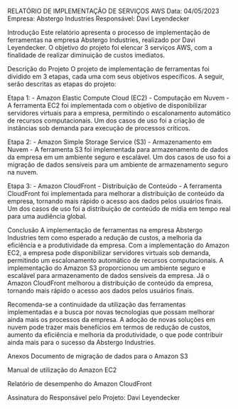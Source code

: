 RELATÓRIO DE IMPLEMENTAÇÃO DE SERVIÇOS AWS
Data: 04/05/2023 
Empresa: Abstergo Industries 
Responsável: Davi Leyendecker

Introdução
Este relatório apresenta o processo de implementação de ferramentas na empresa Abstergo Industries, realizado por Davi Leyendecker. 
O objetivo do projeto foi elencar 3 serviços AWS, com a finalidade de realizar diminuição de custos imediatos.

Descrição do Projeto
O projeto de implementação de ferramentas foi dividido em 3 etapas, cada uma com seus objetivos específicos. A seguir, serão descritas as etapas do projeto:

Etapa 1: - Amazon Elastic Compute Cloud (EC2) - Computação em Nuvem - A ferramenta EC2 foi implementada com o objetivo de disponibilizar servidores virtuais para a empresa, permitindo o escalonamento automático de recursos computacionais. Um dos casos de uso foi a criação de instâncias sob demanda para execução de processos críticos.

Etapa 2: - Amazon Simple Storage Service (S3) - Armazenamento em Nuvem - A ferramenta S3 foi implementada para armazenamento de dados da empresa em um ambiente seguro e escalável. Um dos casos de uso foi a migração de dados sensíveis para um ambiente de armazenamento seguro na nuvem.

Etapa 3: - Amazon CloudFront - Distribuição de Conteúdo - A ferramenta CloudFront foi implementada para melhorar a distribuição de conteúdo da empresa, tornando mais rápido o acesso aos dados pelos usuários finais. Um dos casos de uso foi a distribuição de conteúdo de mídia em tempo real para uma audiência global.

Conclusão
A implementação de ferramentas na empresa Abstergo Industries tem como esperado a redução de custos, a melhoria da eficiência e a produtividade da empresa. Com a implementação do Amazon EC2, a empresa pode disponibilizar servidores virtuais sob demanda, permitindo um escalonamento automático de recursos computacionais. A implementação do Amazon S3 proporcionou um ambiente seguro e escalável para armazenamento de dados sensíveis da empresa. Já o Amazon CloudFront melhorou a distribuição de conteúdo da empresa, tornando mais rápido o acesso aos dados pelos usuários finais.

Recomenda-se a continuidade da utilização das ferramentas implementadas e a busca por novas tecnologias que possam melhorar ainda mais os processos da empresa. A adoção de novas soluções em nuvem pode trazer mais benefícios em termos de redução de custos, aumento da eficiência e melhoria da produtividade, o que pode contribuir ainda mais para o sucesso da Abstergo Industries.

Anexos
Documento de migração de dados para o Amazon S3

Manual de utilização do Amazon EC2

Relatório de desempenho do Amazon CloudFront

Assinatura do Responsável pelo Projeto: Davi Leyendecker
